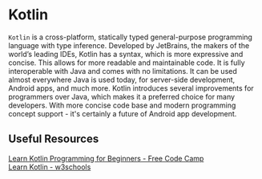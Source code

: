 # Kotlin

`Kotlin` is a cross-platform, statically typed general-purpose programming language with type inference. Developed by JetBrains, the makers of the world’s leading IDEs, Kotlin has a syntax, which is more expressive and concise. This allows for more readable and maintainable code. It is fully interoperable with Java and comes with no limitations. It can be used almost everywhere Java is used today, for server-side development, Android apps, and much more. Kotlin introduces several improvements for programmers over Java, which makes it a preferred choice for many developers. With more concise code base and modern programming concept support - it's certainly a future of Android app development.

## Useful Resources

[Learn Kotlin Programming for Beginners - Free Code Camp](https://youtu.be/EExSSotojVI?si=4VPW8ZHa2UMX0HH1) </br>
[Learn Kotlin - w3schools](https://www.w3schools.com/kotlin/)
